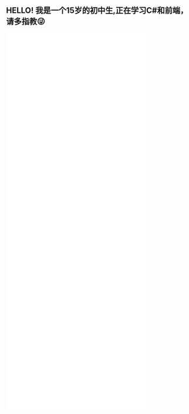 ## HELLO! 我是一个15岁的初中生,正在学习C#和前端，请多指教😜

<img align="center" src="/github-metrics.svg" alt="Metrics" align="left">


